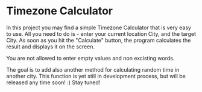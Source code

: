 # Timezone Calculator

In this project you may find a simple Timezone Calculator that is very easy to use.
All you need to do is - enter your current location City, and the target City.
As soon as you hit the "Calculate" button, the program calculates the result and displays it on the screen.

You are not allowed to enter empty values and non excisting words.

The goal is to add also another method for calculating random time in another city.
This function is yet still in development process, but will be released any time soon! :)
Stay tuned!



